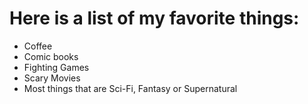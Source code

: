 # Here is a list of my favorite things:
- Coffee
- Comic books
- Fighting Games
- Scary Movies
- Most things that are Sci-Fi, Fantasy or Supernatural
